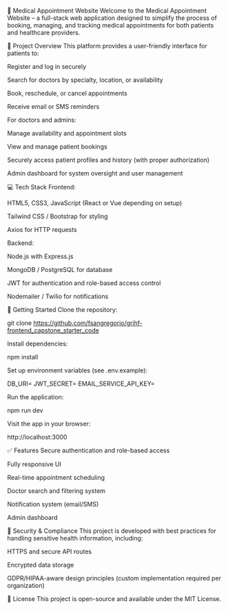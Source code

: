 🏥 Medical Appointment Website
Welcome to the Medical Appointment Website – a full-stack web application designed to simplify the process of booking, managing, and tracking medical appointments for both patients and healthcare providers.

📌 Project Overview
This platform provides a user-friendly interface for patients to:

Register and log in securely

Search for doctors by specialty, location, or availability

Book, reschedule, or cancel appointments

Receive email or SMS reminders

For doctors and admins:

Manage availability and appointment slots

View and manage patient bookings

Securely access patient profiles and history (with proper authorization)

Admin dashboard for system oversight and user management

💻 Tech Stack
Frontend:

HTML5, CSS3, JavaScript (React or Vue depending on setup)

Tailwind CSS / Bootstrap for styling

Axios for HTTP requests

Backend:

Node.js with Express.js

MongoDB / PostgreSQL for database

JWT for authentication and role-based access control

Nodemailer / Twilio for notifications

🚀 Getting Started
Clone the repository:

git clone https://github.com/fsangregorio/grihf-frontend_capstone_starter_code

Install dependencies:

npm install


Set up environment variables (see .env.example):

DB_URI=
JWT_SECRET=
EMAIL_SERVICE_API_KEY=


Run the application:

npm run dev


Visit the app in your browser:

http://localhost:3000


✅ Features
Secure authentication and role-based access

Fully responsive UI

Real-time appointment scheduling

Doctor search and filtering system

Notification system (email/SMS)

Admin dashboard

🔐 Security & Compliance
This project is developed with best practices for handling sensitive health information, including:

HTTPS and secure API routes

Encrypted data storage

GDPR/HIPAA-aware design principles (custom implementation required per organization)

📄 License
This project is open-source and available under the MIT License.